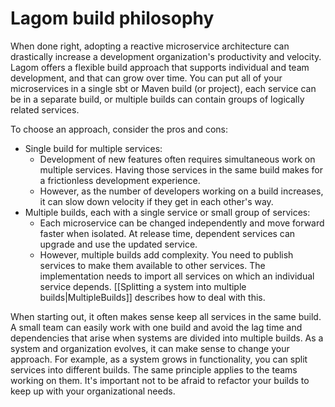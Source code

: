 # Lagom build philosophy

When done right, adopting a reactive microservice architecture can drastically increase a development organization's productivity and velocity. Lagom offers a flexible build approach that supports individual and team development, and that can grow over time. You can put all of your microservices in a single sbt or Maven build (or project), each service can be in a separate build, or multiple builds can contain groups of logically related services. 

To choose an approach, consider the pros and cons:

* Single build for multiple services:
    * Development of new features often requires simultaneous work on multiple services.  Having those services in the same build makes for a frictionless development experience.
    * However, as the number of developers working on a build increases, it can slow down velocity if they get in each other's way.
* Multiple builds, each with a single service or small group of services:
    * Each microservice can be changed independently and move forward faster when isolated. At release time, dependent services can upgrade and use the updated service.
    * However, multiple builds add complexity. You need to publish services to make them available to other services. The implementation needs to import all services on which an individual service depends. [[Splitting a system into multiple builds|MultipleBuilds]] describes how to deal with this. 

When starting out, it often makes sense keep all services in the same build. A small team can easily work with one build and avoid the lag time and dependencies that arise when systems are divided into multiple builds. As a system and organization evolves, it can make sense to change your approach. For example, as a system grows in functionality, you can split services into different builds. The same principle applies to the teams working on them. It's important not to be afraid to refactor your builds to keep up with your organizational needs.








